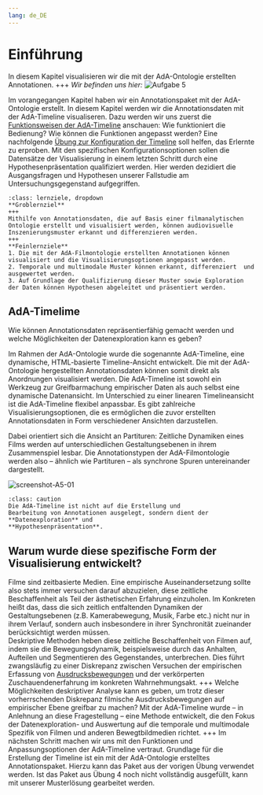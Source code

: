 ```yaml
---
lang: de_DE
---
```

# Einführung

In diesem Kapitel visualisieren wir die mit der AdA-Ontologie erstellten Annotationen.
+++
*Wir befinden uns hier:*
![Aufgabe 5](../assets/Aufgabenstruktur-05.png)

Im vorangegangen Kapitel haben wir ein Annotationspaket mit der AdA-Ontologie erstellt. In diesem Kapitel werden wir die Annotationsdaten mit der AdA-Timeline visualiseren. Dazu werden wir uns zuerst die [Funktionsweisen der AdA-Timeline](../Kapitel_II/Aufgabe_E_UK-1.md) anschauen: Wie funktioniert die Bedienung? Wie können die Funktionen angepasst werden? Eine nachfolgende [Übung zur Konfiguration der Timeline](../Kapitel_II/Aufgabe_E_UK-2.md) soll helfen, das Erlernte zu erproben. Mit den spezifischen Konfigurationsoptionen sollen die Datensätze der Visualisierung in einem letzten Schritt durch eine Hypothesenpräsentation qualifiziert werden. Hier werden dezidiert die Ausgangsfragen und Hypothesen unserer Fallstudie am Untersuchungsgegenstand aufgegriffen.

```{admonition} Lernziele
:class: lernziele, dropdown
**Groblernziel**
+++
Mithilfe von Annotationsdaten, die auf Basis einer filmanalytischen Ontologie erstellt und visualisiert werden, können audiovisuelle Inszenierungsmuster erkannt und differenzieren werden.
+++
**Feinlernziele**
1. Die mit der AdA-Filmontologie erstellten Annotationen können visualisiert und die Visualisierungsoptionen angepasst werden.
2. Temporale und multimodale Muster können erkannt, differenziert  und ausgewertet werden.
3. Auf Grundlage der Qualifizierung dieser Muster sowie Exploration der Daten können Hypothesen abgeleitet und präsentiert werden. 
```
## AdA-Timelime

Wie können Annotationsdaten repräsentierfähig gemacht werden und welche Möglichkeiten der Datenexploration kann es geben?

Im Rahmen der AdA-Ontologie wurde die sogenannte AdA-Timeline, eine dynamische, HTML-basierte Timeline-Ansicht entwickelt. Die mit der AdA-Ontologie hergestellten Annotationsdaten können somit direkt als Anordnungen visualisiert werden. Die AdA-Timeline ist sowohl ein Werkzeug zur Greifbarmachung empirischer Daten als auch selbst eine dynamische Datenansicht. Im Unterschied zu einer linearen Timelineansicht ist die AdA-Timeline flexibel anpassbar. Es gibt zahlreiche Visualisierungsoptionen, die es ermöglichen die zuvor erstellten Annotationsdaten in Form verschiedener Ansichten darzustellen.

Dabei orientiert sich die Ansicht an Partituren: Zeitliche Dynamiken eines Films werden auf unterschiedlichen Gestaltungsebenen in ihrem Zusammenspiel lesbar. Die Annotationstypen der AdA-Filmontologie werden also – ähnlich wie Partituren – als synchrone Spuren untereinander dargestellt.

![screenshot-A5-01](../_images/A5-S01.png)
```{admonition} Wichtig
:class: caution
Die AdA-Timeline ist nicht auf die Erstellung und
Bearbeitung von Annotationen ausgelegt, sondern dient der **Datenexploration** und
**Hypothesenpräsentation**.
```
## Warum wurde diese spezifische Form der Visualisierung entwickelt?

Filme sind zeitbasierte Medien. Eine empirische Auseinandersetzung sollte also stets immer versuchen darauf abzuzielen, diese zeitliche Beschaffenheit als Teil der ästhetischen Erfahrung einzuholen. Im Konkreten heißt das, dass die sich zeitlich entfaltenden Dynamiken der Gestaltungsebenen (z.B. Kamerabewegung, Musik, Farbe etc.) nicht nur in ihrem Verlauf, sondern auch insbesondere in ihrer Synchronität zueinander berücksichtigt werden müssen. <br>
Deskriptive Methoden heben diese zeitliche Beschaffenheit von Filmen auf, indem sie die Bewegungsdynamik, beispielsweise durch das Anhalten, Aufteilen und Segmentieren des Gegenstandes, unterbrechen. Dies führt zwangsläufig zu einer  Diskrepanz zwischen Versuchen der empirischen Erfassung von [Ausdrucksbewegungen](../Kapitel_I/Empirische_Methoden.md) und der verkörperten Zuschauendenerfahrung im konkreten Wahrnehmungsakt. 
+++
Welche Möglichkeiten deskriptiver Analyse kann es geben, um trotz dieser vorherrschenden Diskrepanz filmische Ausdrucksbewegungen auf empirischer Ebene greifbar zu machen? Mit der AdA-Timeline wurde – in Anlehnung an diese Fragestellung – eine Methode entwickelt, die den Fokus der Datenexploration- und Auswertung auf die temporale und multimodale Spezifik von Filmen und anderen Bewegtbildmedien richtet.
+++
Im nächsten Schritt machen wir uns mit den Funktionen und Anpassungsoptionen der AdA-Timeline vertraut. Grundlage für die Erstellung der Timeline ist ein mit der AdA-Ontologie erstelltes Annotationspaket. Hierzu kann das Paket aus der vorigen Übung verwendet werden. Ist das Paket aus Übung 4 noch nicht vollständig ausgefüllt, kann mit unserer Musterlösung gearbeitet werden.
